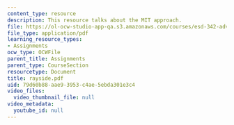 ```yaml
---
content_type: resource
description: This resource talks about the MIT approach.
file: https://ol-ocw-studio-app-qa.s3.amazonaws.com/courses/esd-342-advanced-system-architecture-spring-2006/79d60b88aae93953c4ae5ebda301e3c4_rayside.pdf
file_type: application/pdf
learning_resource_types:
- Assignments
ocw_type: OCWFile
parent_title: Assignments
parent_type: CourseSection
resourcetype: Document
title: rayside.pdf
uid: 79d60b88-aae9-3953-c4ae-5ebda301e3c4
video_files:
  video_thumbnail_file: null
video_metadata:
  youtube_id: null
---
```

